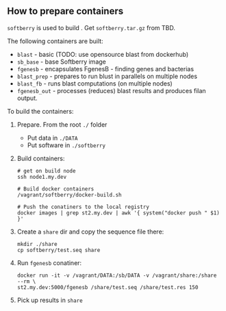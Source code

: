 ## How to prepare containers

`softberry` is used to build . Get `softberry.tar.gz` from TBD.

The following containers are built:

* `blast` - basic (TODO: use opensource blast from dockerhub)
* `sb_base` - base Softberry image
* `fgenesb` - encapsulates FgenesB - finding genes and bacterias
* `blast_prep` - prepares to run blust in parallels on multiple nodes
* `blast_fb` - runs blast computations (on multiple nodes)
* `fgenesb_out` - processes (reduces) blast results and produces filan output.

To build the containers:

1. Prepare. From the root `./` folder
    * Put data in `./DATA`
    * Put software in `./softberry`

2. Build containers:

    ```
    # get on build node
    ssh node1.my.dev
    
    # Build docker containers
    /vagrant/softberry/docker-build.sh
    
    # Push the conatiners to the local registry
    docker images | grep st2.my.dev | awk '{ system("docker push " $1) }'

    ```
3. Create a `share` dir and copy the sequence file there:

    ```
    mkdir ./share
    cp softberry/test.seq share
    ```

4. Run `fgenesb` conatiner:

    ```
    docker run -it -v /vagrant/DATA:/sb/DATA -v /vagrant/share:/share  --rm \
    st2.my.dev:5000/fgenesb /share/test.seq /share/test.res 150
    ```

5. Pick up results in `share`


